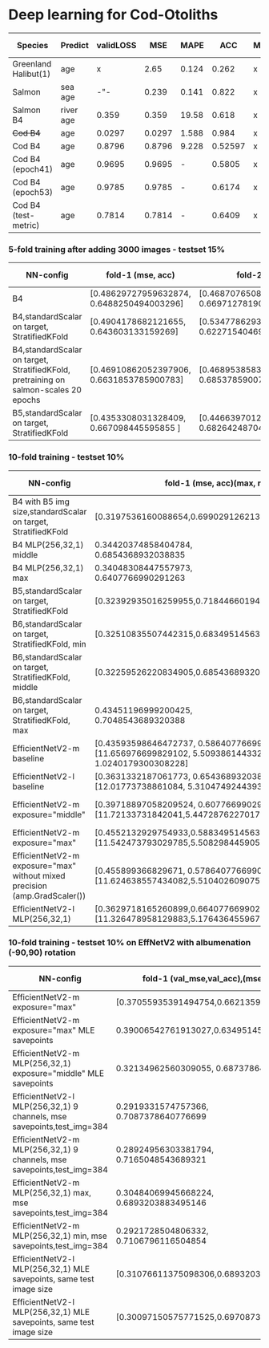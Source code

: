 # Deep learning for Cod-Otoliths

| Species              | Predict    |validLOSS| MSE  | MAPE | ACC | MCC |#trained |activ. f | classWeights |
| ---------------------| -----------|--------|------|------|-----|-----|---------|---------|--------------|
| Greenland Halibut(1) | age        | x      |2.65  |0.124 |0.262|x    |8875     | linear  | x | 
| Salmon               | sea age    | -"-    |0.239 |0.141 |0.822|x    |9073     | linear  | x |
| Salmon B4            | river age  |0.359   |0.359 |19.58 |0.618|x    |6246     | linear  | x |
| ~~Cod B4~~                | age        |0.0297  |0.0297|1.588 |0.984|x    |6330     | linear | x |
| Cod B4               | age        |0.8796  |0.8796|9.228 |0.52597|x    |1029     | linear | x |
| Cod B4  (epoch41)    | age        |0.9695  |0.9695|- |0.5805|x    |1984     | linear | x |
| Cod B4  (epoch53)    | age        |0.9785  |0.9785|- |0.6174|x    |1984     | linear | x |
| Cod B4  (test-metric)| age        |0.7814  |0.7814|- |0.6409|x    |1984     | linear | x |

### 5-fold training after adding 3000 images - testset 15%
| NN-config              | fold-1 (mse, acc) | fold-2 | fold-3  | fold-4 | fold-5 | mean MSE | mean ACC  | datset size |  |
| -----------------------| ------------------|--------|---------|--------|--------|----------|-----------|-------------|--|
| B4                     | [0.48629727959632874, 0.6488250494003296]|[0.4687076508998871, 0.6697127819061279]|[0.4820464551448822, 0.6631853580474854] |[0.4878818988800049, 0.6488250494003296]|[0.47346818447113037, 0.6579634547233582] |0.4216341924334377 |0.6971279373368147 |  5150       |  | 
| B4,standardScalar on target, StratifiedKFold| [0.4904178682121655, 0.643603133159269] |[0.5347786293189214, 0.6227154046997389] | [0.4968175576778982, 0.660574412532637] | [0.4573790357033823, 0.6984334203655352] | [0.5134489160772718, 0.6514360313315927] |0.4257378207634962 |0.7010443864229765  |  5150       |  | 
| B4,standardScalar on target, StratifiedKFold, pretraining on salmon-scales 20 epochs |[0.46910862052397906, 0.6631853785900783] | [0.4689538583672292, 0.685378590078329] | [0.5130625894583206, 0.6514360313315927] | [0.4741178483435903, 0.6814621409921671] |[0.47853572666031796, 0.6501305483028721] | 0.43275226756928326 | 0.6892950391644909 |  5150       |  | 
| B5,standardScalar on target, StratifiedKFold | [0.4353308031328409, 0.667098445595855 ] | [0.44663970124877767, 0.6826424870466321] | [0.45198405952545945, 0.677461139896373] | [0.430863676385045, 0.6748704663212435] | [0.44126310267337826, 0.6917098445595855] | 0.40109202928591997 | 0.7072538860103627 |  5150       |  |



### 10-fold training - testset 10%
| NN-config              | fold-1 (mse, acc)(max, mean, min) | fold-2 | fold-3  | fold-4 | fold-5 | fold-6 | fold-7 | fold-8 | fold-9 | fold-10 | mean MSE | mean ACC  | datset size | 
| -----------------------| ------------------|--------|---------|--------|--------|--------|--------|--------|--------|-------- |----------|-----------|-------------|
| B4 with B5 img size,standardScalar on target, StratifiedKFold       | [0.3197536160088654,0.6990291262135923]| [0.31845087610760114,0.6893203883495146]| [0.30601433207216255,0.6873786407766991]|[0.31335182256242056,0.683495145631068]|[0.32232335618776714,0.6893203883495146]|[0.31398366708967657,0.7009708737864078]|[0.3147587854708994,0.6970873786407767]|[0.3164655743413814,0.6679611650485436]|[0.30647813064746254,0.6893203883495146]|[0.30178253861722815,0.7242718446601941]|0.27677442836796534|0.7281553398058253|5150|
|B4 MLP(256,32,1) middle|0.34420374858404784,<br/>0.6854368932038835|0.3276395089426725,<br/>0.6932038834951456|0.31646135453238877,<br/>0.7300970873786408|0.33412137047640145,<br/>0.6854368932038835|0.32597101450158217,<br/>0.6776699029126214|0.320012361979369,<br/>0.6815533980582524|0.3552662592840664,<br/>0.6718446601941748|0.32610113857471096,<br/>0.6718446601941748|0.3127441343499593,<br/>0.683495145631068|0.32505598184156775,<br/>0.6951456310679611|0.2847701138075624|0.7145631067961165|5150|
|B4 MLP(256,32,1) max|0.34048308447557973,<br/>0.6407766990291263|0.31743578138623596,<br/>0.6815533980582524|0.31839301469258846,<br/>0.6718446601941748|0.347277618330676,<br/>0.6621359223300971|0.3355500890052016,<br/>0.6776699029126214|0.3355500890052016,<br/>0.6951456310679611|0.3357910349341229,<br/>0.6718446601941748|0.3201121420411831,<br/>0.6932038834951456|0.3536916718387224,<br/>0.6621359223300971|0.3357048581437831,<br/>0.6524271844660194|0.2908639084032022|0.7087378640776699|5150|
|B5,standardScalar on target, StratifiedKFold |[0.32392935016259955,0.7184466019417476]|[0.3216571342235008,0.6912621359223301]|[0.32478147278277225,0.6932038834951456]|[0.33645739740161507,0.6679611650485436]|[0.29122819849402387,0.7359223300970874]|[0.3136678521029937,0.7067961165048544]|[0.32013204172139337,0.6621359223300971]|[0.3309105222508796,0.683495145631068]|[0.32977773700250607,0.6951456310679611]|[0.31682926098100384,0.6873786407766991]|0.2770159431240281|0.7436893203883496|5150|
|B6,standardScalar on target, StratifiedKFold, min |[0.32510835507442315,0.683495145631068]|[0.3290709168395908,0.6854368932038835]|[0.33377248527623243,0.6640776699029126]|[0.29291382688065226,0.7242718446601941]|[0.31181813555346594, 0.7067961165048544]|[0.2902428397533708,0.7087378640776699]|[0.3196961505168636,0.6932038834951456]|[0.3060735895344372,0.6932038834951456]|[0.27629437608294805,0.7203883495145631]|[0.29986697830481673,0.6893203883495146]|0.272170267061415|0.7339805825242719|5150|
|B6,standardScalar on target, StratifiedKFold, middle |[0.32259526220834905,0.6854368932038835]|[0.30107642192557743,0.6990291262135923]|[0.31192925963007273,0.6757281553398058]|[0.2681776623502772,0.7359223300970874]|[0.2941738409037171,0.7281553398058253]|[0.26564604307906664,0.7203883495145631]|[0.3091506689318128,0.6796116504854369]|[0.3109753967546189,0.6932038834951456]|[0.2784018680409038,0.7203883495145631]|[0.2892850218536424,0.7106796116504854]|0.2622701387186297|0.7436893203883496|5150|
|B6,standardScalar on target, StratifiedKFold, max |0.43451196999200425,<br/>0.7048543689320388|0.3060707878247112,<br/>0.6815533980582524|0.3060707878247112,<br/>0.6524271844660194|0.2702834854954916,<br/>0.7320388349514563|0.38975394919619233,<br/>0.6912621359223301|0.3209367247336584,<br/>0.6776699029126214|0.41142236959285977,<br/>0.6796116504854369|0.3205649040133468,<br/>0.6796116504854369|0.2941406328857888,<br/>0.7281553398058253|0.4479741380215303,<br/>0.6854368932038835|0.30471818752107327|0.7145631067961165|5150|
| EfficientNetV2-m baseline      | [0.43593598646472737, 0.5864077669902913], [11.656976699829102, 5.509386144332515, 1.0240179300308228] | [0.329003091574722, 0.6757281553398058],[11.689010620117188, 5.1254937412669355, 0.9654581546783447] | [0.33623309593114964, 0.6776699029126214], [11.889851570129395, 5.285319744498985, 0.9146838188171387] |[0.3737735574605572, 0.6368932038834951], [12.078588485717773, 5.409902389535626, 0.9477762579917908]|[0.39238114248926304,0.625242718446602],[11.572626113891602,5.190874819500932,0.9491563439369202]|[0.36080863358942594,0.654368932038835],[11.696592330932617,5.305954855854072,0.8887564539909363]|[0.34378273482522753, 0.6601941747572816],[11.557056427001953, 5.2136024237836445, 0.920559823513031]|[0.37456772209432077, 0.6388349514563106],[11.856122016906738,5.3887680463420535,0.9428082704544067]|[0.32232482847267624,0.658252427184466],[11.902791023254395,5.312223237000623,0.913942813873291]|[0.32846365935074273,0.6660194174757281],[12.20690631866455, 5.246973541292172, 0.9430772662162781]|0.33051156280698374|0.6699029126213593|5150|
| EfficientNetV2-l  baseline     | [0.3631332187061773, 0.654368932038835], [12.01773738861084, 5.310474924439365,0.8895091414451599] | [0.35952411192975386, 0.6524271844660194], [11.634198188781738, 5.277551628663702, 0.8856195211410522]|[0.434872708049315,0.6407766990291263],[11.776787757873535,5.303626792176256,0.9191138744354248]|[0.343894515699138,0.6699029126213593],[11.503342628479004,5.10492112439813,0.8544027209281921]|[0.38062042388052225,0.6310679611650486],[11.66337776184082, 5.360615915928072, 0.8762474060058594]|[0.35183026052933125,0.6640776699029126],[11.736310958862305,5.2492036546318275,0.8503969311714172]|[0.3770195560160116,0.6485436893203883],[11.890049934387207,5.2943437687401635,0.9406237006187439]|[0.3549831283558617,0.658252427184466],[11.888720512390137,5.279939203586393,0.9145044088363647]|[0.33879768520217496,0.6563106796116505],[11.994569778442383,5.31596553163621,0.9251725673675537]|[0.3497640113286335,0.658252427184466],[11.943987846374512,5.207454828845645,0.8693790435791016]|0.3482863627148823|0.6757281553398058|5150|
| EfficientNetV2-m exposure="middle" |[0.39718897058209524, 0.6077669902912621],[11.72133731842041,5.447287622701775,0.9450588226318359] |[0.37383119606970494,0.6524271844660194],[11.627776145935059,5.1725509268566245,1.0156219005584717]|[0.35610648247128274,0.6601941747572816],[11.998383522033691,5.361631473985691,0.8636019229888916]|[0.3840084548166239,0.6271844660194175],[11.898012161254883, 5.398851113064775, 0.9133579134941101]|[0.349523375805845,0.654368932038835],[11.257091522216797,5.246484787255815,0.8743095993995667]|[0.33748664972898557,0.6679611650485436],[11.714927673339844,5.247008727707909,0.9867938160896301]|[0.3256831318805641,0.658252427184466],[11.796988487243652,5.233834440384096,0.9097902178764343]|[0.36527177271722916,0.6213592233009708],[11.842670440673828,5.338287988796975,0.9638106226921082]|[0.35276076129821055,0.6640776699029126],[11.92320728302002,5.212955970555833,0.9720532298088074]|[0.3345734053043579,0.6640776699029126],[12.203539848327637,5.287658938620854,0.8788002729415894]|0.3357187723002123|0.6427184466019418|5150|
| EfficientNetV2-m exposure="max"| [0.4552132929754933,0.5883495145631068],[11.542473793029785,5.508298445905297,1.0317736864089966]|[0.36893291988509574,0.6524271844660194],[11.887615203857422,5.27592860066775,0.8879614472389221]|[0.41200427720744315,0.6097087378640776],[12.223085403442383,5.459770287124856,0.8846766352653503]|[0.3505811724148065,0.6446601941747573],[11.851435661315918,5.365713037101968,0.9331003427505493]|[0.34315351951040934,0.6796116504854369],[11.596426963806152,5.156253770369928,0.919688880443573]|[0.4127972184036007,0.6038834951456311],[11.885137557983398,5.45255562101753,0.9943726062774658]|[0.3575387501974067,0.658252427184466],[11.667533874511719,5.304152626319996,0.9186959862709045]|[0.36465211985087903,0.6485436893203883],[11.978194236755371,5.313120795337899,0.9499825239181519]|[0.44050087972013446,0.5805825242718446],[11.716320037841797,5.491412600151543,0.9512141346931458]|[0.3538976686818368,0.654368932038835],[11.76646900177002,5.304721099427603,0.9214164614677429]|0.3601233019856572|0.6524271844660194|5150|
| EfficientNetV2-m exposure="max" without mixed precision (amp.GradScaler())|[0.455899366829671, 0.5786407766990291][11.624638557434082,5.510402609075157,1.029883861541748]|[0.3955207692059546,0.6388349514563106]|[0.3870887313689006,0.6310679611650486]|[0.37190759645808213,0.6427184466019418]|[0.3954467958043927,0.6349514563106796]|[0.3806486774090985,0.6310679611650486]|[0.3694079017430422,0.6349514563106796]|[0.4474771832160993,0.5786407766990291]|[0.4329707149162454,0.6097087378640776]|[0.3630835861605383,0.6330097087378641]|0.38274013996009026|0.6271844660194175|5150|
| EfficientNetV2-l MLP(256,32,1)| [0.3629718165260899,0.6640776699029126],[11.326478958129883,5.176436455967357,0.7270090579986572]|[0.3778153902815894,0.654368932038835],[11.756083488464355,5.078827020496998,0.7515597939491272]|[0.40490400097933393,0.6621359223300971],[11.678875923156738,5.0282682075083835,0.6951654553413391]|[0.3422837114291397,0.6601941747572816],[11.539137840270996,5.027335057906734,0.7135916948318481]|[0.3930839488501394,0.654368932038835],[11.62857723236084,5.065871095078663,0.8129523992538452]|[0.36973989926423256, 0.6679611650485436],[11.52272891998291, 5.0117800284357905,0.7823890447616577]|[0.44649657125737163,0.6388349514563106],[11.628984451293945,5.012184920820218,0.45771318674087524]|[0.3442822287250434,0.6679611650485436],[11.645936965942383,5.125562575951363,0.709739625453949]|[0.3326264110015347,0.6660194174757281],[11.753767967224121,5.1002887210799654,0.7644101977348328]|[0.3626785866047162,0.6563106796116505],[11.611091613769531,5.029804865249153,0.7668406367301941]|0.3578598940821187|0.6621359223300971|5150|

### 10-fold training - testset 10% on EffNetV2 with albumenation (-90,90) rotation
| NN-config              | fold-1 (val_mse,val_acc),(mse, acc) | fold-2 | fold-3  | fold-4 | fold-5 | fold-6 | fold-7 | fold-8 | fold-9 | fold-10 | mean MSE | mean ACC  | datset size |
| -----------------------| ------------------|--------|---------|--------|--------|--------|--------|--------|--------|-------- |----------|-----------|-------------|
|EfficientNetV2-m exposure="max"|[0.37055935391494754,0.6621359223300971]|[0.45588673297899246,0.6233009708737864]|[0.3547869452993763,0.6446601941747573]|[0.4045900893110558,0.6135922330097088]|[0.88552916,0.4406047516198704]|[0.48096464346891804,0.6233009708737864]|[0.37039235639865814,0.654368932038835]|[0.45940533538042655,0.6330097087378641]|[0.8034557,0.5205183585313174]|[0.5949553335231461,0.6]|0.3811391933261682|0.658252427184466|5150|
|EfficientNetV2-m exposure="max" MLE savepoints|0.39006542761913027,0.6349514563106796|0.3975690467732811,0.6194174757281553|0.3456209812726769,0.6504854368932039|0.392271179482109,0.6466019417475728|0.3944861143057912,0.6194174757281553|0.36419188526757085,0.6621359223300971|0.32908238390696287,0.6718446601941748|0.4586693277976992,0.5805825242718446|0.4482269191065332,0.6135922330097088|0.38145080447413454,0.6446601941747573|0.40194174757281553|0.6504854368932039|5150|
|EfficientNetV2-m MLP(256,32,1) exposure="middle" MLE savepoints |0.32134962560309055, 0.6873786407766991|0.37654773499747174,0.6757281553398058|0.3317787046957071,0.683495145631068|0.2848554733474878,0.7106796116504854|0.28457994675059795,0.7009708737864078|0.3254396787970704,0.7048543689320388|0.3107698348896557,0.6990291262135923|0.3481675475700843,0.683495145631068|0.29518738573095393,0.6990291262135923|0.37277993194640846, 0.6601941747572816|0.29181617978158675|0.7242718446601941|5150|
| EfficientNetV2-l MLP(256,32,1) 9 channels, mse savepoints,test_img=384 |0.2919331574757366,<br/>0.7087378640776699|0.28862907527393483,<br/>0.7067961165048544|0.2886753393807174,<br/>0.7067961165048544|0.3264675816582527,<br/>0.7067961165048544|0.30704787144179796,<br/>0.7067961165048544|0.32707414210911223,<br/>0.7067961165048544|0.2831883007978934,<br/>0.7067961165048544|0.2999658127942135,<br/>0.7067961165048544|0.3347793650017895,<br/>0.7067961165048544|0.2951520435189703,<br/>0.7067961165048544|0.2812634011698365|0.7165048543689321|5150|
|EfficientNetV2-m MLP(256,32,1) 9 channels, mse savepoints,test_img=384|0.28924956303381794,<br/>0.7165048543689321|0.29942306690937437,<br/>0.7067961165048544|0.3025252460057941,<br/>0.6932038834951456|0.28377943850540877,<br/>0.7126213592233009|0.2915233471041366,<br/>0.7184466019417476|0.2871269724253753,<br/>0.7184466019417476|0.3030619876887209,<br/>0.7126213592233009|0.2879829908232323,<br/>0.7165048543689321|0.28862248577395033,<br/>0.7106796116504854|0.29375312456653485,<br/>0.7067961165048544|0.2728000533332227|0.7398058252427184|5150|
|EfficientNetV2-m MLP(256,32,1) max, mse savepoints,test_img=384|0.30484069945668224,<br/>0.6893203883495146|0.4133824266231807,<br/>0.625242718446602|0.31930824312116274,<br/>0.6679611650485436|0.32717935896508477,<br/>0.7048543689320388|0.30969602468386354,<br/>0.6893203883495146|0.28448606067270993,<br/>0.7087378640776699|0.30904694431735247,<br/>0.6932038834951456|0.3150160931097954,<br/>0.7067961165048544|0.30198777594516435,<br/>0.6970873786407767|0.2869042119366531,<br/>0.7262135922330097|0.28988731306984655|0.7106796116504854|5150|
|EfficientNetV2-m MLP(256,32,1) min, mse savepoints,test_img=384|0.2921728504806332,<br/>0.7106796116504854|0.2915168880493239,<br/>0.7106796116504854|0.29415177969506007,<br/>0.6951456310679611|0.27463061557075813,<br/>0.7339805825242719|0.2978112364938812,<br/>0.7184466019417476|0.3038186086169834,<br/>0.7087378640776699|0.3043179297837437,<br/>0.7087378640776699|0.33064210104040115,<br/>0.6970873786407767|0.30677957823914664,<br/>0.7009708737864078|0.29461632788989833,<br/>0.7145631067961165|0.2733061445705727|0.7398058252427184 |5150|
|EfficientNetV2-l MLP(256,32,1) MLE savepoints, same test image size |[0.31076611375098306,0.6893203883495146]|[0.4524055561189933,0.5941747572815534]||||||||||||
|EfficientNetV2-l MLP(256,32,1) MLE savepoints, same test image size |[0.30097150575771525,0.6970873786407767]|[0.28132935946744175,0.7339805825242719]|[0.29904481883102846,0.6912621359223301|[0.3176863822144107,0.6699029126213593]|[0.28227414303887455,0.7184466019417476]|[0.3049059022718125,0.6990291262135923]|[0.2796412552907852, 0.7262135922330097]|0.33390750726134205,0.6815533980582524]|[0.2998588231157967,0.7048543689320388]|[0.31008770317437595,0.7029126213592233]|0.27972858674427004|0.7184466019417476|5150|



